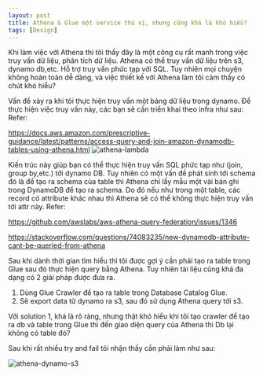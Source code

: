 ```yaml
---
layout: post
title: Athena & Glue một service thú vị, nhưng cũng khá là khó hiểu?
tags: [Design]
---
```


Khi làm việc với Athena thì tôi thấy đây là một công cụ rất mạnh trong việc truy vấn dữ liệu, phân tích dữ liệu. 
Athena có thể truy vấn dữ liệu trên s3, dynamo db,etc. Hỗ trợ truy vấn phức tạp với SQL. Tuy nhiên mọi chuyện không hoàn toàn dễ dàng, 
và việc thiết kế với Athena làm tôi cảm thấy có chút khó hiểu? 

Vấn đề xảy ra khi tôi thực hiện truy vấn một bảng dữ liệu trong dynamo. Để thực hiện việc truy vấn này, các bạn sẽ cần triển khai theo infra như sau:
Refer: 

https://docs.aws.amazon.com/prescriptive-guidance/latest/patterns/access-query-and-join-amazon-dynamodb-tables-using-athena.html
![athena-lambda](https://docs.aws.amazon.com/images/prescriptive-guidance/latest/patterns/images/pattern-img/e6ff94af-d208-40c7-94e4-af257755a603/images/bc8e0132-b578-463b-bf55-3c39ce359c17.png "aws athena")

Kiến trúc này giúp bạn có thể thực hiện truy vấn SQL phức tạp như (join, group by,etc.) tới dynamo DB. Tuy nhiên có một vấn đề phát sinh tới schema đó là
để tạo ra schema của table thì Athena chỉ lấy mẫu một vài bản ghi trong DynamoDB để tạo ra schema. Do đó nếu như trong một table, các record có attribute khác nhau thì 
Athena sẽ có thể không thực hiện truy vấn tới attr này. 
Refer: 

https://github.com/awslabs/aws-athena-query-federation/issues/1346

https://stackoverflow.com/questions/74083235/new-dynamodb-attribute-cant-be-queried-from-athena

Sau khi dành thời gian tìm hiểu thì tôi được gợi ý cần phải tạo ra table trong Glue sau đó thực hiện query bằng Athena. Tuy nhiên tài liệu cũng khá đa dạng có 2 giải pháp 
được đưa ra. 

1. Dùng Glue Crawler để tạo ra table trong Database Catalog Glue.
2. Sẽ export data từ dynamo ra s3, sau đó sử dụng Athena query tới s3.

Với solution 1, khá là rõ ràng, nhưng thật khó hiểu khi tôi tạo crawler để tạo ra db và table trong Glue thì đến giao diện query của Athena thì Db lại không có table đó? 

Sau khi rất nhiều try and fail tôi nhận thấy cần phải làm như sau: 

![athena-dynamo-s3](https://www.nordhero.com/posts/bi-pipeline/bi-pipeline-components.jpg "athena-dynamo-s3")





